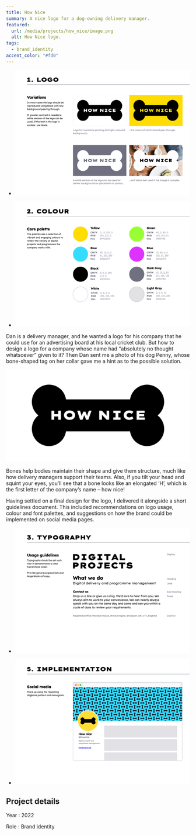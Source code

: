 ```yaml
---
title: How Nice
summary: A nice logo for a dog-owning delivery manager.
featured:
  url: /media/projects/how_nice/image.png
  alt: How Nice logo.
tags:
  - brand_identity
accent_color: "#fd0"
---
```


- ![A page from the brand guidelines showing recommended logo usage.](/media/projects/how_nice/guide_logo.png#screenshot "Brand guidelines for logo usage…")

- ![A page from the brand guidelines showing the colour palette.](/media/projects/how_nice/guide_colour.png#screenshot "…and the colour palette.")

Dan is a delivery manager, and he wanted a logo for his company that he could use for an advertising board at his local cricket club. But how to design a logo for a company whose name had “absolutely no thought whatsoever” given to it? Then Dan sent me a photo of his dog Penny, whose bone-shaped tag on her collar gave me a hint as to the possible solution.

![The How Nice logo.](/media/projects/how_nice/logo.svg)

Bones help bodies maintain their shape and give them structure, much like how delivery managers support their teams. Also, if you tilt your head and squint your eyes, you’ll see that a bone looks like an elongated ‘H’, which is the first letter of the company’s name – how nice!

Having settled on a final design for the logo, I delivered it alongside a short guidelines document. This included recommendations on logo usage, colour and font palettes, and suggestions on how the brand could be implemented on social media pages.

- ![A page from the brand guidelines showing typographic recommendations.](/media/projects/how_nice/guide_typography.png#screenshot "Brand guidelines for typgraphy…")

- ![A page from the brand guidelines showing brand implementation on a social media profile.](/media/projects/how_nice/guide_implementation.png#screenshot "…and brand implementation on social media pages.")

## Project details

Year
: 2022

Role
: Brand identity
